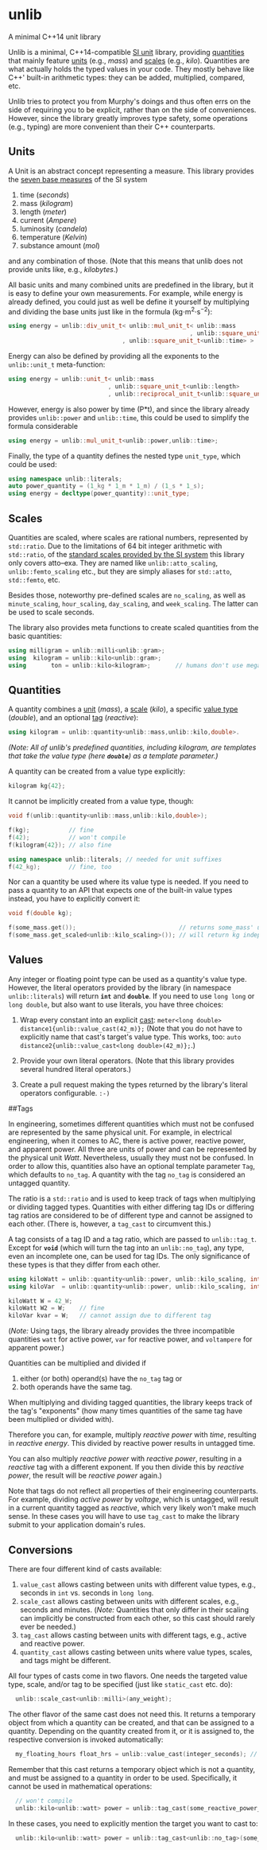 # unlib
A minimal C++14 unit library

Unlib is a minimal, C++14-compatible [SI unit](https://en.wikipedia.org/wiki/International_System_of_Units) library, providing [quantities](#quantities) that mainly feature [units](#units) (e.g., _mass_) and [scales](#scales) (e.g., _kilo_). Quantities are what actually holds the typed values in your code. They mostly behave like C++' built-in arithmetic types: they can be added, multiplied, compared, etc.

Unlib tries to protect you from Murphy's doings and thus often errs on the side of requiring you to be explicit, rather than on the side of conveniences. However, since the library greatly improves type safety, some operations (e.g., typing) are more convenient than their C++ counterparts.


## Units

A Unit is an abstract concept representing a measure. This library provides the [seven base measures](https://en.wikipedia.org/wiki/SI_base_unit) of the SI system

1. time (_seconds_)
1. mass (_kilogram_)
1. length (_meter_)
1. current (_Ampere_)
1. luminosity (_candela_)
1. temperature (_Kelvin_)
1. substance amount (_mol_)

and any combination of those. (Note that this means that unlib does not provide units like, e.g., _kilobytes_.)

All basic units and many combined units are predefined in the library, but it is easy to define your own measurements. For example, while energy is already defined, you could just as well be define it yourself by multiplying and dividing the base units just like in the formula (kg⋅m<sup>2</sup>⋅s<sup>−2</sup>):

```c++
using energy = unlib::div_unit_t< unlib::mul_unit_t< unlib::mass
                                                   , unlib::square_unit_t<unlib::length> >
                                , unlib::square_unit_t<unlib::time> >
```

Energy can also be defined by providing all the exponents to the `unlib::unit_t` meta-function: 

```c++
using energy = unlib::unit_t< unlib::mass
                            , unlib::square_unit_t<unlib::length>
                            , unlib::reciprocal_unit_t<unlib::square_unit_t<unlib::time>> >;
```

However, energy is also power by time (P*t), and since the library already provides `unlib::power` and `unlib::time`, this could be used to simplify the formula considerable

```c++
using energy = unlib::mul_unit_t<unlib::power,unlib::time>;
```

Finally, the type of a quantity defines the nested type `unit_type`, which could be used:

```c++
using namespace unlib::literals;
auto power_quantity = (1_kg * 1_m * 1_m) / (1_s * 1_s);
using energy = decltype(power_quantity)::unit_type;
```


## Scales

Quantities are scaled, where scales are rational numbers, represented by `std::ratio`. Due to the limitations of 64 bit integer arithmetic with `std::ratio`, of the [standard scales provided by the SI system](https://en.wikipedia.org/wiki/International_System_of_Units#Prefixes) this library only covers atto–exa. They are named like `unlib::atto_scaling`, `unlib::femto_scaling` etc., but they are simply aliases for `std::atto`, `std::femto`, etc. 

Besides those, noteworthy pre-defined scales are `no_scaling`, as well as `minute_scaling`, `hour_scaling`, `day_scaling`, and `week_scaling`. The latter can be used to scale seconds.   

The library also provides meta functions to create scaled quantities from the basic quantities: 

```c++
using milligram = unlib::milli<unlib::gram>;
using  kilogram = unlib::kilo<unlib::gram>;
using       ton = unlib::kilo<kilogram>;       // humans don't use megagram
```


## Quantities

A quantity combines a [unit](#units) (_mass_), a [scale](#scales) (_kilo_), a specific [value type](#values) (_double_), and an optional [tag](#tags) (_reactive_): 

```c++
using kilogram = unlib::quantity<unlib::mass,unlib::kilo,double>. 
```

_(Note: All of unlib's predefined quantities, including _kilogram_, are templates that take the value type (here **`double`**) as a template parameter.)_ 

A quantity can be created from a value type explicitly: 

```c++
kilogram kg{42};
```

It cannot be implicitly created from a value type, though: 

```c++
void f(unlib::quantity<unlib::mass,unlib::kilo,double>);

f(kg);           // fine
f(42);           // won't compile
f(kilogram{42}); // also fine

using namespace unlib::literals; // needed for unit suffixes
f(42_kg);        // fine, too
```

Nor can a quantity be used where its value type is needed. If you need to pass a quantity to an API that expects one of the built-in value types instead, you have to explicitly convert it:

```c++
void f(double kg);

f(some_mass.get());                             // returns some_mass' underlying value, without regards for scaling
f(some_mass.get_scaled<unlib::kilo_scaling>()); // will return kg independent of some_mass' scale
```


## Values

Any integer or floating point type can be used as a quantity's value type. However, the literal operators provided by the library (in namespace `unlib::literals`) will return **`int`** and **`double`**. If you need to use `long long` or `long double`, but also want to use literals, you have three choices:

 1. Wrap every constant into an explicit [cast](#casts): `meter<long double> distance1{unlib::value_cast(42_m)};` (Note that you do not have to explicitly name that cast's target's value type. This works, too: `auto distance2{unlib::value_cast<long double>(42_m)};`.)

 1. Provide your own literal operators. (Note that this library provides several hundred literal operators.)

 1. Create a pull request making the types returned by the library's literal operators configurable. `:-)`


##Tags

In engineering, sometimes different quantities which must not be confused are represented by the same physical unit. For example, in electrical engineering, when it comes to AC, there is active power, reactive power, and apparent power. All three are units of power and can be represented by the physical unit _Watt_. Nevertheless, usually they must not be confused. In order to allow this, quantities also have an optional template parameter `Tag`, which defaults to `no_tag`. A quantity with the tag `no_tag` is considered an untagged quantity. 

The ratio is a `std::ratio` and is used to keep track of tags when multiplying or dividing tagged types. Quantities with either differing tag IDs or differing tag ratios are considered to be of different type and cannot be assigned to each other. (There is, however, a `tag_cast` to circumvent this.) 

A tag consists of a tag ID and a tag ratio, which are passed to `unlib::tag_t`. Except for **`void`** (which will turn the tag into an `unlib::no_tag`), any type, even an incomplete one, can be used for tag IDs. The only significance of these types is that they differ from each other. 

```c++
using kiloWatt = unlib::quantity<unlib::power, unlib::kilo_scaling, int>;
using kiloVar  = unlib::quantity<unlib::power, unlib::kilo_scaling, int, struct reactive_power>;

kiloWatt W = 42_W;
kiloWatt W2 = W;    // fine
kiloVar kvar = W;   // cannot assign due to different tag
```

(_Note:_ Using tags, the library already provides the three incompatible quantities `watt` for active power, `var` for reactive power, and `voltampere` for apparent power.)

Quantities can be multiplied and divided if

 1. either (or both) operand(s) have the `no_tag` tag or 
 1. both operands have the same tag.

When multiplying and dividing tagged quantities, the library keeps track of the tag's "exponents" (how many times quantities of the same tag have been multiplied or divided with). 

Therefore you can, for example, multiply _reactive power_ with _time_, resulting in _reactive energy_. This divided by reactive power results in untagged time. 

You can also multiply _reactive power_ with _reactive power_, resulting in a _reactive_ tag with a different exponent. If you then divide this by _reactive power_, the result will be _reactive power_ again.)

Note that tags do not reflect all properties of their engineering counterparts. For example, dividing _active power_ by _voltage_, which is untagged, will result in a current quantity tagged as _reactive_, which very likely won't make much sense. In these cases you will have to use `tag_cast` to make the library submit to your application domain's rules. 


## Conversions

There are four different kind of casts available: 

 1. `value_cast` allows casting between units with different value types, e.g., seconds in `int` vs. seconds in `long long`.
 1. `scale_cast` allows casting between units with different scales, e.g., seconds and minutes. (_Note:_ Quantities that only differ in their scaling can implicitly be constructed from each other, so this cast should rarely ever be needed.)
 1. `tag_cast` allows casting between units with different tags, e.g., active and reactive power.
 1. `quantity_cast` allows casting between units where value types, scales, and tags might be different. 

All four types of casts come in two flavors. One needs the targeted value type, scale, and/or tag to be specified (just like `static_cast` etc. do): 

```c++
  unlib::scale_cast<unlib::milli>(any_weight);
```

The other flavor of the same cast does not need this. It returns a temporary object from which a quantity can be created, and that can be assigned to a quantity. Depending on the quantity created from it, or it is assigned to, the respective conversion is invoked automatically: 

```c++
  my_floating_hours float_hrs = unlib::value_cast(integer_seconds); // note: scale cast from secs to hrs is implicit
```

Remember that this cast returns a temporary object which is not a quantity, and must be assigned to a quantity in order to be used. Specifically, it cannot be used in mathematical operations:

```c++
  // won't compile
  unlib::kilo<unlib::watt> power = unlib::tag_cast(some_reactive_power_in_kW) / some_time;
```

In these cases, you need to explicitly mention the target you want to cast to: 

```c++
  unlib::kilo<unlib::watt> power = unlib::tag_cast<unlib::no_tag>(some_reactive_power_in_kW) / some_time;
```
